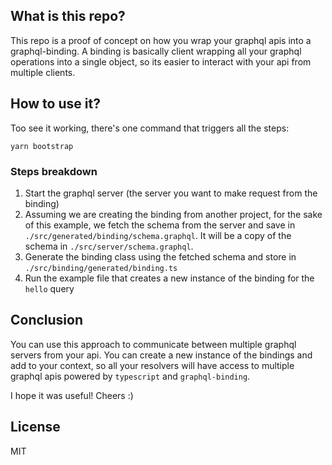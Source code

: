 ## What is this repo?
This repo is a proof of concept on how you wrap your graphql apis into a graphql-binding. A binding is basically client wrapping all your graphql operations into a single object, so its easier to interact with your api from multiple clients.

## How to use it?
Too see it working, there's one command that triggers all the steps:
```
yarn bootstrap
```

### Steps breakdown
  1. Start the graphql server (the server you want to make request from the binding)
  2. Assuming we are creating the binding from another project, for the sake of this example, we fetch the schema from the server and save in `./src/generated/binding/schema.graphql`. It will be a copy of the schema in `./src/server/schema.graphql`.
  3. Generate the binding class using the fetched schema and store in `./src/binding/generated/binding.ts`
  4. Run the example file that creates a new instance of the binding for the `hello` query

## Conclusion
You can use this approach to communicate between multiple graphql servers from your api. You can create a new instance of the bindings and add to your context, so all your resolvers will have access to multiple graphql apis powered by `typescript` and `graphql-binding`.

I hope it was useful! Cheers :)

## License
MIT



